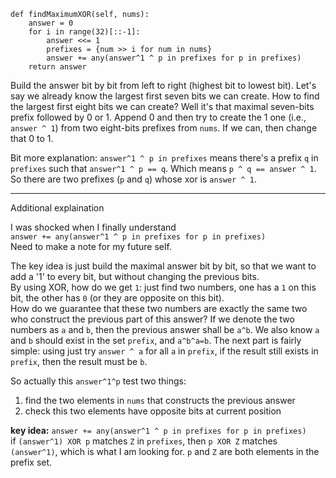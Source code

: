     def findMaximumXOR(self, nums):
        answer = 0
        for i in range(32)[::-1]:
            answer <<= 1
            prefixes = {num >> i for num in nums}
            answer += any(answer^1 ^ p in prefixes for p in prefixes)
        return answer

Build the answer bit by bit from left to right (highest bit to lowest bit). Let's say we already know the largest first seven bits we can create. How to find the largest first eight bits we can create? Well it's that maximal seven-bits prefix followed by 0 or 1. Append 0 and then try to create the 1 one (i.e., `answer ^ 1`) from two eight-bits prefixes from `nums`. If we can, then change that 0 to 1.

Bit more explanation: `answer^1 ^ p in prefixes` means there's a prefix `q` in `prefixes` such that `answer^1 ^ p == q`. Which means `p ^ q == answer ^ 1`. So there are two prefixes (`p` and `q`) whose xor is `answer ^ 1`.

----
Additional explaination

I was shocked when I finally understand  
`answer += any(answer^1 ^ p in prefixes for p in prefixes)`  
Need to make a note for my future self.

The key idea is just build the maximal answer bit by bit, so that we want to add a '1' to every bit, but without changing the previous bits.  
By using XOR, how do we get `1`: just find two numbers, one has a `1` on this bit, the other has `0` (or they are opposite on this bit).  
How do we guarantee that these two numbers are exactly the same two who construct the previous part of this answer? If we denote the two numbers as `a` and `b`, then the previous answer shall be `a^b`. We also know `a` and `b` should exist in the set `prefix`, and `a^b^a=b`. The next part is fairly simple: using just try `answer ^ a` for all `a` in `prefix`, if the result still exists in `prefix`, then the result must be `b`.

So actually this `answer^1^p` test two things:

1.  find the two elements in `nums` that constructs the previous answer
2.  check this two elements have opposite bits at current position

**key idea:**   `answer += any(answer^1 ^ p in prefixes for p in prefixes)`  
if `(answer^1) XOR p` matches `Z` in `prefixes`, then `p XOR Z` matches `(answer^1)`, which is what I am looking for. `p` and `Z` are both elements in the prefix set.
